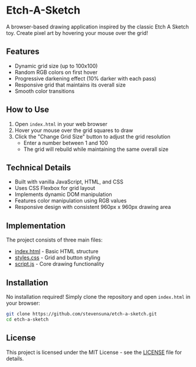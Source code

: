# Etch-A-Sketch

A browser-based drawing application inspired by the classic Etch A Sketch toy. Create pixel art by hovering your mouse over the grid!

## Features

- Dynamic grid size (up to 100x100)
- Random RGB colors on first hover
- Progressive darkening effect (10% darker with each pass)
- Responsive grid that maintains its overall size
- Smooth color transitions

## How to Use

1. Open `index.html` in your web browser
2. Hover your mouse over the grid squares to draw
3. Click the "Change Grid Size" button to adjust the grid resolution
   - Enter a number between 1 and 100
   - The grid will rebuild while maintaining the same overall size

## Technical Details

- Built with vanilla JavaScript, HTML, and CSS
- Uses CSS Flexbox for grid layout
- Implements dynamic DOM manipulation
- Features color manipulation using RGB values
- Responsive design with consistent 960px x 960px drawing area

## Implementation

The project consists of three main files:
- [index.html](index.html) - Basic HTML structure
- [styles.css](styles.css) - Grid and button styling
- [script.js](script.js) - Core drawing functionality

## Installation

No installation required! Simply clone the repository and open `index.html` in your browser:

```bash
git clone https://github.com/stevensuna/etch-a-sketch.git
cd etch-a-sketch
```
## License
This project is licensed under the MIT License - see the [LICENSE](LICENSE) file for details.
